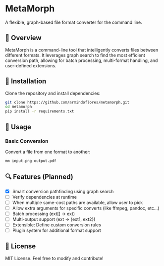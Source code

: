# MetaMorph
A flexible, graph-based file format converter for the command line.

## 🌟 Overview  
MetaMorph is a command-line tool that intelligently converts files between different formats. It leverages graph search to find the most efficient conversion path, allowing for batch processing, multi-format handling, and user-defined extensions.

## 🔧 Installation  
Clone the repository and install dependencies:  
```bash
git clone https://github.com/armindoflores/metamorph.git
cd metamorph
pip install -r requirements.txt
```

## 🚀 Usage
### Basic Conversion
Convert a file from one format to another:

```bash
mm input.png output.pdf
```

## 🔍 Features (Planned)
- [x] Smart conversion pathfinding using graph search
- [ ] Verify dependencies at runtime
- [ ] When multiple same-cost paths are available, allow user to pick
- [ ] Allow extra arguments for specific converts (like ffmpeg, pandoc, etc...)
- [ ] Batch processing (ext[] -> ext)
- [ ] Multi-output support (ext -> {ext1, ext2})
- [ ] Extensible: Define custom conversion rules
- [ ] Plugin system for additional format support

## 📜 License
MIT License. Feel free to modify and contribute!
